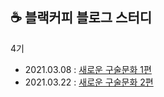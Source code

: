 ## ☕ 블랙커피 블로그 스터디

4기

- 2021.03.08 : [새로운 구술문화 1편](https://www.notion.so/2021-1-57e22c91e71049b8afec598d9e43d0e7)
- 2021.03.22 : [새로운 구술문화 2편](https://www.notion.so/2021-2-4c7957015ec1467abf1b057e3c56c377)